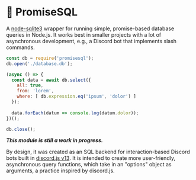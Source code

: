 # :hatching_chick: PromiseSQL
A [node-sqlite3](https://www.npmjs.com/package/sqlite3) wrapper for running simple, promise-based database queries in Node.js. It works best in smaller projects with a lot of asynchronous development, e.g., a Discord bot that implements slash commands.

```javascript
const db = require('promisesql');
db.open('./database.db');

(async () => {
  const data = await db.select({
    all: true,
    from: 'lorem',
    where: [ db.expression.eq('ipsum', 'dolor') ]
  });
  
  data.forEach(datum => console.log(datum.dolor));
})();

db.close();
```

***This module is still a work in progress.***

By design, it was created as an SQL backend for interaction-based Discord bots built in [discord.js v13](https://discord.js.org/#/docs/discord.js/v13/general/welcome). It is intended to create more user-friendly, asynchronous query functions, which take in an "options" object as arguments, a practice inspired by discord.js. 